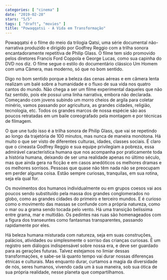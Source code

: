 ```yaml
---
categories: [ "cinema" ]
date: "2019-02-28"
stars: "5/5"
tags: [ "draft", "movies" ]
title: "Powaqqatsi - A Vida em Transformação"
---
```

Powaqqatsi é o filme do meio da trilogia Qatsi, uma série documental
não-narrativa produzido e dirigido por Godfrey Reggio com a trilha sonora
encantadoramente repetitiva de Philip Glass. O filme tem sido promovido
pelos diretores Francis Ford Coppola e George Lucas, como sua capinha
do DVD nos diz. O filme segue o estilo do documentário clássico Um
Homem com uma Câmera, mas moderno, só que no bom sentido.

Digo no bom sentido porque a beleza das cenas aéreas e em câmera
lenta realizam um balé sobre a humanidade e o fluxo de sua vida nos
quatro cantos do mundo. Não chega a ser um filme experimental daqueles
que não faz sentido, pois ele possui uma linha narrativa, embora não
declarada. Começando com jovens subindo um morro cheios de argila para
coletar minério, vamos passando por agricultura, as grandes cidades,
religião, tecnologia, etc. Todos os grandes marcos de nossa espécie
são aos poucos retratadas em um baile coreografado pela montagem e por
técnicas de filmagem.

O que une tudo isso é a trilha sonora de Philip Glass, que vai se
repetindo ao longo da trajetória de 100 minutos, mas nunca de maneira
monótona. Há muito o que ser visto de diferentes culturas, idades,
classes sociais. É claro que o cineasta Godfrey Reggio e sua equipe
privilegiam a pobreza, essa admirável característica humana que nos
acompanha por praticamente toda a história humana, deixando de ser uma
realidade apenas no último século, mas que ainda gera na ficção e em
casos anedóticos os melhores dramas e os melhores sorrisos. Pessoas que
quase não têm nada não se preocupam em perder alguma coisa. Estão
sempre curiosas, tranquilas, em sua rotina, seja ela qual for.

Os movimentos dos humanos individualmente ou em grupos coesos vai aos
poucos sendo substituído pela massa dos grandes conglomerados no globo,
como as grandes cidades do primeiro e terceiro mundos. E é curioso como o
movimento das massas se confunde com a própria natureza, como o mar ou a
grama sendo tocada pelo vento. Há uma transição belíssima entre grama,
mar e multidão. Os pedintes nas ruas são homenageados com a figura dos
transeuntes como fantasmas transparentes, passando rapidamente por eles.

Há beleza humana misturada com natureza, seja em suas construções,
palácios, atividades ou simplesmente o sorriso das crianças curiosas. É
um registro sem diálogos indispensável sobre nossa era, e deve ser
guardado para as gerações futuras. Talvez estejamos no limiar dessas
transformações, e sabe-se lá quanto tempo vai durar nossas diferenças
étnicas e culturais. Mas enquanto durar, curtamos a magia da diversidade
de nós, seres humanos, vivendo cada um à sua maneira, sob sua ótica
de sua própria realidade, nesse planeta que compartilhamos.
